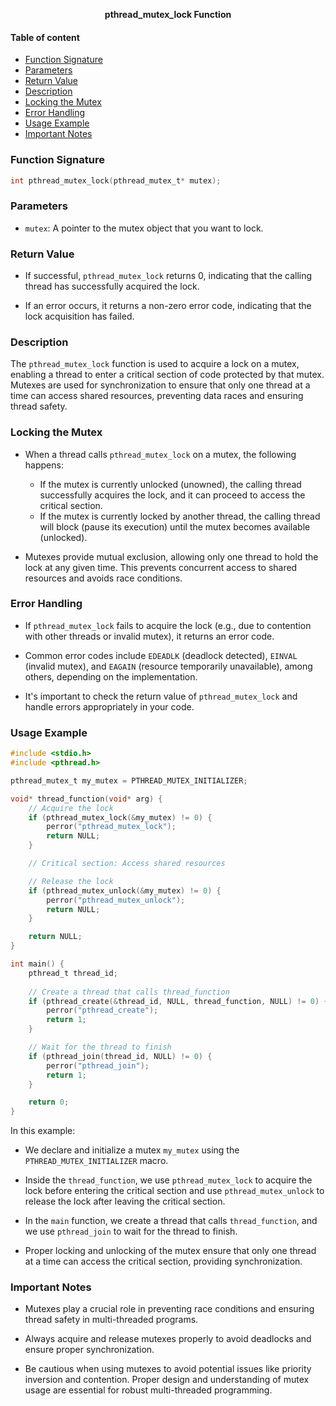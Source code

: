 **<div align="center" >pthread_mutex_lock Function</div>**

#### Table of content

- [Function Signature](#function-signature)
- [Parameters](#parameters)
- [Return Value](#return-value)
- [Description](#description)
- [Locking the Mutex](#locking-the-mutex)
- [Error Handling](#error-handling)
- [Usage Example](#usage-example)
- [Important Notes](#important-notes)

### Function Signature

```c
int pthread_mutex_lock(pthread_mutex_t* mutex);
```

### Parameters

- `mutex`: A pointer to the mutex object that you want to lock.

### Return Value

- If successful, `pthread_mutex_lock` returns 0, indicating that the calling thread has successfully acquired the lock.

- If an error occurs, it returns a non-zero error code, indicating that the lock acquisition has failed.

### Description

The `pthread_mutex_lock` function is used to acquire a lock on a mutex, enabling a thread to enter a critical section of code protected by that mutex. Mutexes are used for synchronization to ensure that only one thread at a time can access shared resources, preventing data races and ensuring thread safety.

### Locking the Mutex

- When a thread calls `pthread_mutex_lock` on a mutex, the following happens:
  - If the mutex is currently unlocked (unowned), the calling thread successfully acquires the lock, and it can proceed to access the critical section.
  - If the mutex is currently locked by another thread, the calling thread will block (pause its execution) until the mutex becomes available (unlocked).

- Mutexes provide mutual exclusion, allowing only one thread to hold the lock at any given time. This prevents concurrent access to shared resources and avoids race conditions.

### Error Handling

- If `pthread_mutex_lock` fails to acquire the lock (e.g., due to contention with other threads or invalid mutex), it returns an error code.

- Common error codes include `EDEADLK` (deadlock detected), `EINVAL` (invalid mutex), and `EAGAIN` (resource temporarily unavailable), among others, depending on the implementation.

- It's important to check the return value of `pthread_mutex_lock` and handle errors appropriately in your code.

### Usage Example

```c
#include <stdio.h>
#include <pthread.h>

pthread_mutex_t my_mutex = PTHREAD_MUTEX_INITIALIZER;

void* thread_function(void* arg) {
    // Acquire the lock
    if (pthread_mutex_lock(&my_mutex) != 0) {
        perror("pthread_mutex_lock");
        return NULL;
    }

    // Critical section: Access shared resources

    // Release the lock
    if (pthread_mutex_unlock(&my_mutex) != 0) {
        perror("pthread_mutex_unlock");
        return NULL;
    }

    return NULL;
}

int main() {
    pthread_t thread_id;
    
    // Create a thread that calls thread_function
    if (pthread_create(&thread_id, NULL, thread_function, NULL) != 0) {
        perror("pthread_create");
        return 1;
    }

    // Wait for the thread to finish
    if (pthread_join(thread_id, NULL) != 0) {
        perror("pthread_join");
        return 1;
    }

    return 0;
}
```

In this example:

- We declare and initialize a mutex `my_mutex` using the `PTHREAD_MUTEX_INITIALIZER` macro.

- Inside the `thread_function`, we use `pthread_mutex_lock` to acquire the lock before entering the critical section and use `pthread_mutex_unlock` to release the lock after leaving the critical section.

- In the `main` function, we create a thread that calls `thread_function`, and we use `pthread_join` to wait for the thread to finish.

- Proper locking and unlocking of the mutex ensure that only one thread at a time can access the critical section, providing synchronization.

### Important Notes

- Mutexes play a crucial role in preventing race conditions and ensuring thread safety in multi-threaded programs.

- Always acquire and release mutexes properly to avoid deadlocks and ensure proper synchronization.

- Be cautious when using mutexes to avoid potential issues like priority inversion and contention. Proper design and understanding of mutex usage are essential for robust multi-threaded programming.
